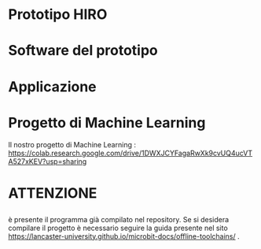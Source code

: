 # Prototipo HIRO

# Software del prototipo <p>
# Applicazione <p>
# Progetto di Machine Learning
Il nostro progetto di Machine Learning : https://colab.research.google.com/drive/1DWXJCYFagaRwXk9cvUQ4ucVTA527xKEV?usp=sharing <p>
# ATTENZIONE <p>
 è presente il programma già compilato nel repository.
 Se si desidera compilare il progetto è necessario seguire la guida presente nel sito https://lancaster-university.github.io/microbit-docs/offline-toolchains/ .
 
